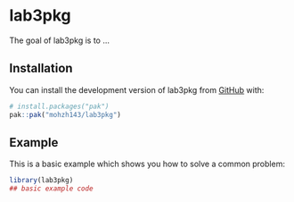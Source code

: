 
# lab3pkg

<!-- badges: start -->
<!-- badges: end -->

The goal of lab3pkg is to ...

## Installation

You can install the development version of lab3pkg from [GitHub](https://github.com/) with:

``` r
# install.packages("pak")
pak::pak("mohzh143/lab3pkg")
```

## Example

This is a basic example which shows you how to solve a common problem:

``` r
library(lab3pkg)
## basic example code
```

